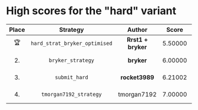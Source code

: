 # High scores for the "hard" variant

| Place | Strategy | Author | Score | Date | Source |
|:-----:|:--------:|:------:|:-----:|:----:|:------ |
| :trophy: | `hard_strat_bryker_optimised` | **Rrst1 + bryker** | 5.50000 | 2024-09-18 | `2024-09-18.22-32-40.hard_strat_bryker_optimised.py` |
| 2. | `bryker_strategy` | **bryker** | 6.00000 | 2024-09-18 | `2024-09-18.14-24-47.bryker_strategy.py` |
| 3. | `submit_hard` | **rocket3989** | 6.21002 | 2024-09-18 | `2024-09-18.22-30-32.submit_hard.py` |
| 4. | `tmorgan7192_strategy` | tmorgan7192 | 7.00000 | 2024-09-17 | `2024-09-17.23-06-05.tmorgan7192_strategy.py` |
